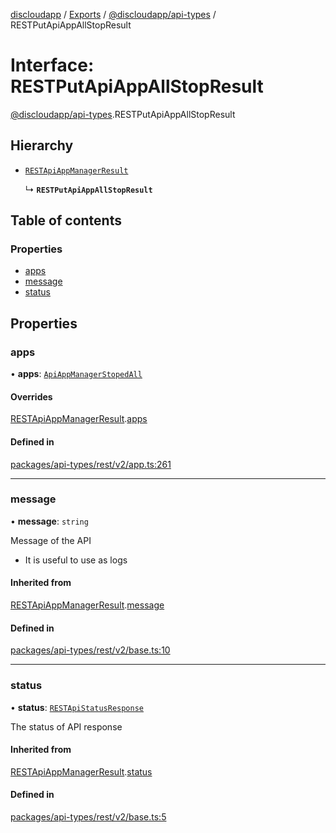 [discloudapp](../README.md) / [Exports](../modules.md) / [@discloudapp/api-types](../modules/discloudapp_api_types.md) / RESTPutApiAppAllStopResult

# Interface: RESTPutApiAppAllStopResult

[@discloudapp/api-types](../modules/discloudapp_api_types.md).RESTPutApiAppAllStopResult

## Hierarchy

- [`RESTApiAppManagerResult`](discloudapp_api_types.RESTApiAppManagerResult.md)

  ↳ **`RESTPutApiAppAllStopResult`**

## Table of contents

### Properties

- [apps](discloudapp_api_types.RESTPutApiAppAllStopResult.md#apps)
- [message](discloudapp_api_types.RESTPutApiAppAllStopResult.md#message)
- [status](discloudapp_api_types.RESTPutApiAppAllStopResult.md#status)

## Properties

### apps

• **apps**: [`ApiAppManagerStopedAll`](discloudapp_api_types.ApiAppManagerStopedAll.md)

#### Overrides

[RESTApiAppManagerResult](discloudapp_api_types.RESTApiAppManagerResult.md).[apps](discloudapp_api_types.RESTApiAppManagerResult.md#apps)

#### Defined in

[packages/api-types/rest/v2/app.ts:261](https://github.com/discloud/discloud.app/blob/482fdb3/packages/api-types/rest/v2/app.ts#L261)

___

### message

• **message**: `string`

Message of the API
- It is useful to use as logs

#### Inherited from

[RESTApiAppManagerResult](discloudapp_api_types.RESTApiAppManagerResult.md).[message](discloudapp_api_types.RESTApiAppManagerResult.md#message)

#### Defined in

[packages/api-types/rest/v2/base.ts:10](https://github.com/discloud/discloud.app/blob/482fdb3/packages/api-types/rest/v2/base.ts#L10)

___

### status

• **status**: [`RESTApiStatusResponse`](../modules/discloudapp_api_types.md#restapistatusresponse)

The status of API response

#### Inherited from

[RESTApiAppManagerResult](discloudapp_api_types.RESTApiAppManagerResult.md).[status](discloudapp_api_types.RESTApiAppManagerResult.md#status)

#### Defined in

[packages/api-types/rest/v2/base.ts:5](https://github.com/discloud/discloud.app/blob/482fdb3/packages/api-types/rest/v2/base.ts#L5)
